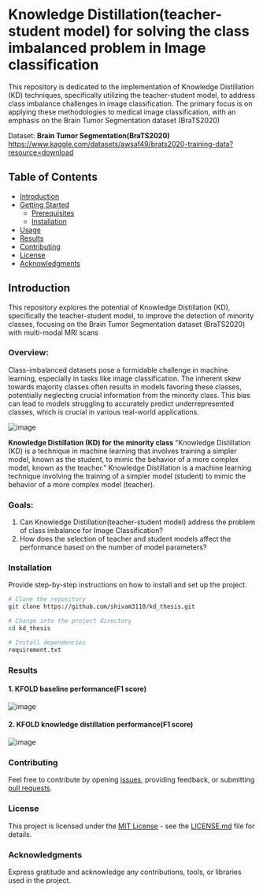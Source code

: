 # Knowledge Distillation(teacher-student model) for solving the class imbalanced problem in Image classification

This repository is dedicated to the implementation of Knowledge Distillation (KD) techniques, specifically utilizing the teacher-student model, to address class imbalance challenges in image classification. The primary focus is on applying these methodologies to medical image classification, with an emphasis on the Brain Tumor Segmentation dataset (BraTS2020)


Dataset: **Brain Tumor Segmentation(BraTS2020)**  
          https://www.kaggle.com/datasets/awsaf49/brats2020-training-data?resource=download

## Table of Contents

- [Introduction](#introduction)
- [Getting Started](#getting-started)
  - [Prerequisites](#prerequisites)
  - [Installation](#installation)
- [Usage](#usage)
- [Results](#results)
- [Contributing](#contributing)
- [License](#license)
- [Acknowledgments](#acknowledgments)

## Introduction
This repository explores the potential of Knowledge Distillation (KD), specifically the teacher-student model, to improve the detection of minority classes, focusing on the Brain Tumor Segmentation dataset (BraTS2020) with multi-modal MRI scans

### Overview:
Class-imbalanced datasets pose a formidable challenge in machine learning, especially in tasks like image classification. The inherent skew towards majority classes often results in models favoring these classes, potentially neglecting crucial information from the minority class. This bias can lead to models struggling to accurately predict underrepresented classes, which is crucial in various real-world applications.

![image](https://github.com/shivam3110/kd_thesis/assets/56818878/3474363d-b5e1-4e0d-ae2b-65c2aa909bd7)

**Knowledge Distillation (KD) for the minority class**
“Knowledge Distillation (KD) is a technique in machine learning that involves training a simpler model, known as the student, to mimic the behavior of a more complex model, known as the teacher.”
Knowledge Distillation is a machine learning technique involving the training of a simpler model (student) to mimic the behavior of a more complex model (teacher).


### Goals:
1. Can Knowledge Distillation(teacher-student model) address the problem of class imbalance for Image Classification?
2. How does the selection of teacher and student models affect the performance based on the number of model parameters?



### Installation

Provide step-by-step instructions on how to install and set up the project.

```bash
# Clone the repository
git clone https://github.com/shivam3110/kd_thesis.git

# Change into the project directory
cd kd_thesis

# Install dependencies
requirement.txt
```

### Results

#### 1. KFOLD baseline performance(F1 score)
![image](https://github.com/shivam3110/kd_thesis/assets/56818878/a3962cb9-f830-4fcb-9f7b-30895a24f157)
#### 2. KFOLD knowledge distillation performance(F1 score)
![image](https://github.com/shivam3110/kd_thesis/assets/56818878/c19924fc-3a11-443a-95df-8e939aa4092e)


   



### Contributing

Feel free to contribute by opening [issues](https://github.com/shivam3110/kd_thesis/issues), providing feedback, or submitting [pull requests](https://github.com/shivam3110/kd_thesis/pulls).

### License

This project is licensed under the [MIT License](https://opensource.org/licenses/MIT) - see the [LICENSE.md](https://github.com/shivam3110/kd_thesis/blob/main/LICENSE.md) file for details.

### Acknowledgments

Express gratitude and acknowledge any contributions, tools, or libraries used in the project.


